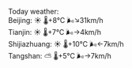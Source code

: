 Today weather:  
Beijing: ☀️   🌡️+8°C 🌬️↘31km/h  
Tianjin: ☀️   🌡️+7°C 🌬️→4km/h  
Shijiazhuang: ☀️   🌡️+10°C 🌬️←7km/h  
Tangshan: ⛅️  🌡️+5°C 🌬️→7km/h  
